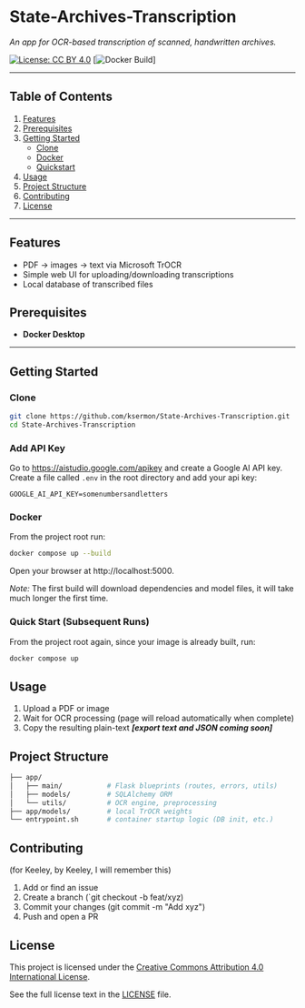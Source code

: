 # State-Archives-Transcription

_An app for OCR-based transcription of scanned, handwritten archives._

[![License: CC BY 4.0](https://img.shields.io/badge/License-CC%20BY%204.0-lightgrey.svg)](https://creativecommons.org/licenses/by/4.0/)
[![Docker Build](https://img.shields.io/docker/cloud/build/your-repo/state-archives-transcription)]

---

## Table of Contents
1. [Features](#features)  
2. [Prerequisites](#prerequisites)  
3. [Getting Started](#getting-started)  
   - [Clone](#clone)  
   - [Docker](#docker)  
   - [Quickstart](#quickstart)  
4. [Usage](#usage)  
5. [Project Structure](#project-structure)
6. [Contributing](#contributing)  
7. [License](#license) 

---

## Features

- PDF -> images -> text via Microsoft TrOCR
- Simple web UI for uploading/downloading transcriptions
- Local database of transcribed files

## Prerequisites

- **Docker Desktop**

---

## Getting Started

### Clone

```bash
git clone https://github.com/ksermon/State-Archives-Transcription.git
cd State-Archives-Transcription
```

### Add API Key

Go to https://aistudio.google.com/apikey and create a Google AI API key. 
Create a file called `.env` in the root directory and add your api key:

```
GOOGLE_AI_API_KEY=somenumbersandletters 
```

### Docker
From the project root run:
```bash
docker compose up --build
```
Open your browser at http://localhost:5000.

*Note:* The first build will download dependencies and model files, it will take much longer the first time. 

### Quick Start (Subsequent Runs)

From the project root again, since your image is already built, run:
```bash
docker compose up
```

## Usage

1. Upload a PDF or image
2. Wait for OCR processing (page will reload automatically when complete)
3. Copy the resulting plain-text ***[export text and JSON coming soon]***

## Project Structure
```bash
├── app/
│   ├── main/           # Flask blueprints (routes, errors, utils)
│   ├── models/         # SQLAlchemy ORM
│   └── utils/          # OCR engine, preprocessing
├── app/models/         # local TrOCR weights
└── entrypoint.sh       # container startup logic (DB init, etc.)
```

## Contributing
(for Keeley, by Keeley, I will remember this)
1. Add or find an issue
2. Create a branch (`git checkout -b feat/xyz)
3. Commit your changes (git commit -m "Add xyz")
4. Push and open a PR

## License

This project is licensed under the [Creative Commons Attribution 4.0 International License](https://creativecommons.org/licenses/by/4.0/).  

See the full license text in the [LICENSE](LICENSE) file.
